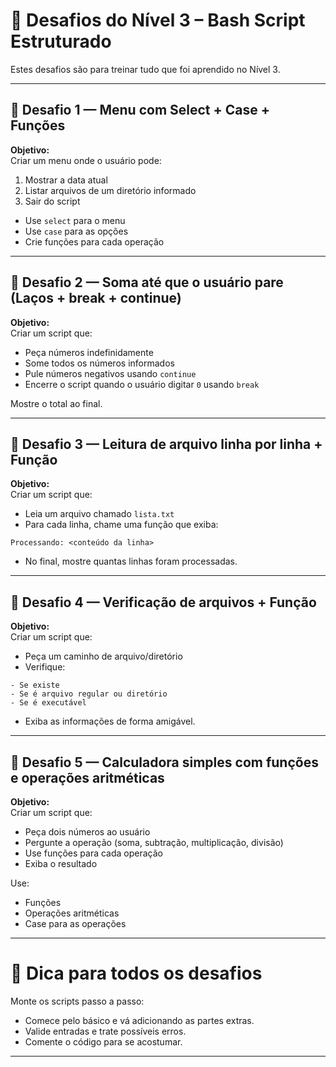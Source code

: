 
# 📌 Desafios do Nível 3 – Bash Script Estruturado

Estes desafios são para treinar tudo que foi aprendido no Nível 3.

---

## 🧩 Desafio 1 — Menu com Select + Case + Funções

**Objetivo:**  
Criar um menu onde o usuário pode:

1. Mostrar a data atual  
2. Listar arquivos de um diretório informado  
3. Sair do script

- Use `select` para o menu
- Use `case` para as opções
- Crie funções para cada operação

---

## 🧩 Desafio 2 — Soma até que o usuário pare (Laços + break + continue)

**Objetivo:**  
Criar um script que:

- Peça números indefinidamente
- Some todos os números informados
- Pule números negativos usando `continue`
- Encerre o script quando o usuário digitar `0` usando `break`

Mostre o total ao final.

---

## 🧩 Desafio 3 — Leitura de arquivo linha por linha + Função

**Objetivo:**  
Criar um script que:

- Leia um arquivo chamado `lista.txt`
- Para cada linha, chame uma função que exiba:

```
Processando: <conteúdo da linha>
```

- No final, mostre quantas linhas foram processadas.

---

## 🧩 Desafio 4 — Verificação de arquivos + Função

**Objetivo:**  
Criar um script que:

- Peça um caminho de arquivo/diretório
- Verifique:

```
- Se existe
- Se é arquivo regular ou diretório
- Se é executável
```

- Exiba as informações de forma amigável.

---

## 🧩 Desafio 5 — Calculadora simples com funções e operações aritméticas

**Objetivo:**  
Criar um script que:

- Peça dois números ao usuário
- Pergunte a operação (soma, subtração, multiplicação, divisão)
- Use funções para cada operação
- Exiba o resultado

Use:

- Funções
- Operações aritméticas
- Case para as operações

---

# 🎯 Dica para todos os desafios

Monte os scripts passo a passo:

- Comece pelo básico e vá adicionando as partes extras.
- Valide entradas e trate possíveis erros.
- Comente o código para se acostumar.

---
